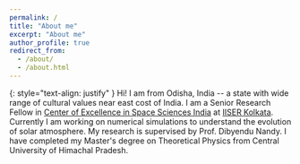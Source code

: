 ```yaml
---
permalink: /
title: "About me"
excerpt: "About me"
author_profile: true
redirect_from: 
  - /about/
  - /about.html
---
```

{: style="text-align: justify" }
Hi! I am from Odisha, India -- a state with wide range of cultural values near east cost of India. I am a Senior Research Fellow in
[Center of Excellence in Space Sciences India](http://www.cessi.in/) 
at [IISER Kolkata](http://www.iiserkol.ac.in/). Currently I am working on numerical simulations to understand the evolution of solar atmosphere. My research is supervised by Prof. Dibyendu Nandy. I have completed my Master's degree on Theoretical Physics from Central University of Himachal Pradesh.


